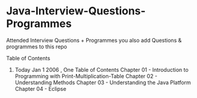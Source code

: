 # Java-Interview-Questions-Programmes
Attended Interview Questions + Programmes you also add Questions &amp; programmes to this repo

Table of Contents
1) Today Jan 1 2006 , One
Table of Contents
Chapter 01 - Introduction to Programming with Print-Multiplication-Table
Chapter 02 - Understanding Methods
Chapter 03 - Understanding the Java Platform
Chapter 04 - Eclipse
